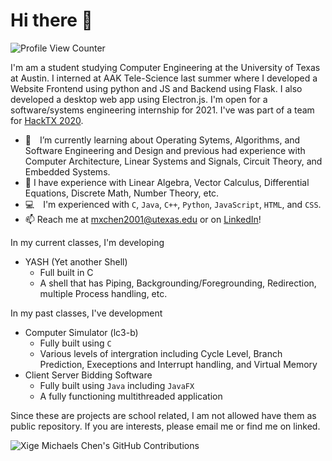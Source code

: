 # Hi there 👋
![Profile View Counter](https://komarev.com/ghpvc/?username=mxchen2001&color=blue&label=Profile+Views)

I'm am a student studying Computer Engineering at the University of Texas at Austin. I interned at AAK Tele-Science last summer where I developed a Website Frontend using python and JS and Backend using Flask. I also developed a desktop web app using Electron.js. I'm open for a software/systems engineering internship for 2021. I've was part of a team for [HackTX 2020](https://github.com/ishan0102/hacktx-20).

[comment]: <EM spaces are used below for whitespace after emojis. Two spaces are placed at the end of each line to create single spacing.>
- 🌱 I’m currently learning about Operating Sytems, Algorithms, and Software Engineering and Design and previous had experience with Computer Architecture, Linear Systems and Signals, Circuit Theory, and Embedded Systems.
- 💬 I have experience with Linear Algebra, Vector Calculus, Differential Equations, Discrete Math, Number Theory, etc.
- 💻 I'm experienced with  `C`, `Java`, `C++`, `Python`, `JavaScript`,  `HTML`, and `CSS`.  
- 📫 Reach me at mxchen2001@utexas.edu or on [LinkedIn](https://www.linkedin.com/in/xige-michael-chen-7a4a45190/)!  

In my current classes, I'm developing
- YASH (Yet another Shell)
  - Full built in C
  - A shell that has Piping, Backgrounding/Foregrounding, Redirection, multiple Process handling, etc.

In my past classes, I've development
- Computer Simulator (lc3-b)
  - Fully built using `C`
  - Various levels of intergration including Cycle Level, Branch Prediction, Execeptions and Interrupt handling, and Virtual Memory
- Client Server Bidding Software
  - Fully built using `Java` including `JavaFX`
  - A fully functioning multithreaded application

Since these are projects are school related, I am not allowed have them as public repository. If you are interests, please email me or find me on linked.

![Xige Michaels Chen's GitHub Contributions](https://github-readme-stats.vercel.app/api?username=mxchen2001&show_icons=true&hide_border=true&count_private=true&hide=stars)

<!--
**mxchen2001/mxchen2001** is a ✨ _special_ ✨ repository because its `README.md` (this file) appears on your GitHub profile.

Here are some ideas to get you started:

- 🔭 I’m currently working on ...
- 🌱 I’m currently learning ...
- 👯 I’m looking to collaborate on ...
- 🤔 I’m looking for help with ...
- 💬 Ask me about ...
- 📫 How to reach me: ...
- 😄 Pronouns: ...
- ⚡ Fun fact: ...
-->
